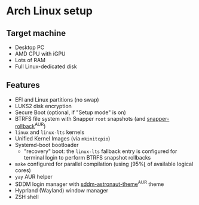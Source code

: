 # Arch Linux setup

## Target machine

- Desktop PC
- AMD CPU with iGPU
- Lots of RAM
- Full Linux-dedicated disk

## Features

- EFI and Linux partitions (no swap)
- LUKS2 disk encryption
- Secure Boot (optional, if "Setup mode" is on)
- BTRFS file system with Snapper `root` snapshots (and [snapper-rollback](https://aur.archlinux.org/packages/snapper-rollback)<sup>AUR</sup>)
- `linux` and `linux-lts` kernels
- Unified Kernel Images (via `mkinitcpio`)
- Systemd-boot bootloader
  - "recovery" boot: the `linux-lts` fallback entry is configured for terminal login to perform BTRFS snapshot rollbacks
- `make` configured for parallel compilation (using ⌋95%⌊ of available logical cores)
- `yay` AUR helper
- SDDM login manager with [sddm-astronaut-theme](https://aur.archlinux.org/packages/sddm-astronaut-theme)<sup>AUR</sup> theme
- Hyprland (Wayland) window manager
- ZSH shell
